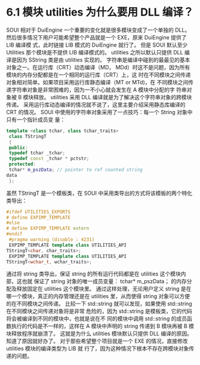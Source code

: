 # 6.1 模块 utilities 为什么要用 DLL 编译？

SOUI 相对于 DuiEngine 一个重要的变化就是很多模块变成了一个单独的 DLL。
然后很多情况下用户可能希望整个产品就是一个 EXE，原来 DuiEngine 提供了 LIB 编译模
式，此时链接 LIB 模式的 DuiEngine 就行了。
但是 SOUI 默认至少 Utilities 那个模块是不提供 LIB 编译模式的。
utilities 之所以默认只提供 DLL 编译是因为 SString 类是由 utilities 实现的。
字符串是编译中碰到的最最见的基本对象之一。在运行库（CRT）动态编译（MD，
MDd）时这不是问题，因为所有模块的内存分配都是在一个相同的运行库（CRT）上，这
时在不同模块之间传递对象相对简单。如果项目采用运行库静态编译（MT or MTd)，在
不同模块之间传递字符串对象是非常困难的，因为一不小心就会发生在 A 模块中分配的字
符串对象被 B 模块释放。
utilities 采用 DLL 编译就是为了解决这个字符串对象的跨模块传递。
采用运行库动态编译的情况就不说了，这里主要介绍采用静态库编译的 CRT 的情况。
SOUI 中使用的字符串对象采用了一点技巧：每一个 String 对象中只有一个指针成员变
量：

```cpp
template <class tchar, class tchar_traits>
 class TStringT
 {
 public:
 typedef tchar _tchar;
 typedef const _tchar * pctstr;
 protected:
 tchar* m_pszData; // pointer to ref counted string 
data
 };
```

虽然 TStringT 是一个模板类，在 SOUI 中采用类导出的方式将该模板的两个特化类导出：

```cpp
#ifdef UTILITIES_EXPORTS
# define EXPIMP_TEMPLATE
#else
# define EXPIMP_TEMPLATE extern
#endif
 #pragma warning (disable : 4231)
 EXPIMP_TEMPLATE template class UTILITIES_API 
TStringT<char, char_traits>;
 EXPIMP_TEMPLATE template class UTILITIES_API 
TStringT<wchar_t, wchar_traits>;
```

通过将 string 类导出，保证 string 的所有运行代码都是在 utilities 这个模块内部，这也就
保证了 string 对象的唯一成员变量：
tchar* m_pszData；
的内存分配及释放固定在 utilities 这个模块里。
通过这样处理，无论用户定义 string 是在哪一个模块，真正的内存管理还是在 utilities
里，从而使得 string 对象可以方便的在不同模块之间传递。
比较一下 std::string 就可以发现，如果使用 std::string 在不同模块之间传递对象将是非常
危险的，因为 std::string 是模板类，它的代码将会被编译到不同的模块中，也就是说在不
同的模块中调用 std::string 的成员函数执行的代码是不一样的，这样在 A 模块中声明的
string 传递到 B 模块再被 B 模块释放程序就崩溃了。
这就是为什么 utilities 模块默认只提供 DLL 编译的原因。
知道了原因就好办了。
对于那些希望整个项目就是一个 EXE 的情况，直接修改 utilities 模块的编译类型为 LIB 就
行了，因为这种情况下根本不存在跨模块对象传递的问题。
